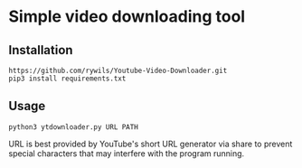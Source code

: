 # Simple video downloading tool


## Installation
```
https://github.com/rywils/Youtube-Video-Downloader.git
pip3 install requirements.txt
```

## Usage

```
python3 ytdownloader.py URL PATH
```


URL is best provided by YouTube's short URL generator via share to prevent special characters that may interfere with the program running.

